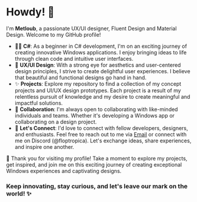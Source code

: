 # Howdy! 👋

I'm **__Metloub__**, a passionate UX/UI designer, Fluent Design and Material Design. Welcome to my GitHub profile!

- 👨‍💻 **C#**: As a beginner in C# development, I'm on an exciting journey of creating innovative Windows applications. I enjoy bringing ideas to life through clean code and intuitive user interfaces.
- 🎨 **UX/UI Design**: With a strong eye for aesthetics and user-centered design principles, I strive to create delightful user experiences. I believe that beautiful and functional designs go hand in hand.
- ✨ **Projects**: Explore my repository to find a collection of my concept projects and UI/UX design prototypes. Each project is a result of my relentless pursuit of knowledge and my desire to create meaningful and impactful solutions.
- 🤝 **Collaboration**: I'm always open to collaborating with like-minded individuals and teams. Whether it's developing a Windows app or collaborating on a design project.
- 🌟 **Let's Connect**: I'd love to connect with fellow developers, designers, and enthusiasts. Feel free to reach out to me via [Email](mailto:sammetloub@gmail.com) or connect with me on Discord (@floptropica). Let's exchange ideas, share experiences, and inspire one another.

🚀 Thank you for visiting my profile! Take a moment to explore my projects, get inspired, and join me on this exciting journey of creating exceptional Windows experiences and captivating designs.

### Keep innovating, stay curious, and let's leave our mark on the world! ✨
